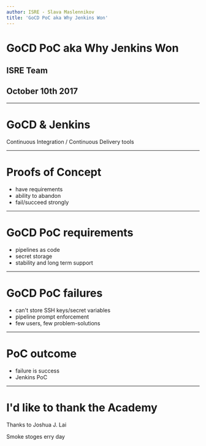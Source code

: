 ```yaml
---
author: ISRE - Slava Maslennikov
title: 'GoCD PoC aka Why Jenkins Won'
---
```

# GoCD PoC aka Why Jenkins Won
## ISRE Team
## October 10th 2017

---
# GoCD & Jenkins

Continuous Integration / Continuous Delivery tools

---
# Proofs of Concept

- have requirements
- ability to abandon
- fail/succeed strongly

---
# GoCD PoC requirements

- pipelines as code
- secret storage
- stability and long term support

---
# GoCD PoC failures

- can't store SSH keys/secret variables
- pipeline prompt enforcement
- few users, few problem-solutions

---
# PoC outcome

- failure is success
- Jenkins PoC

---
# I'd like to thank the Academy

Thanks to Joshua J. Lai

Smoke stoges erry day
